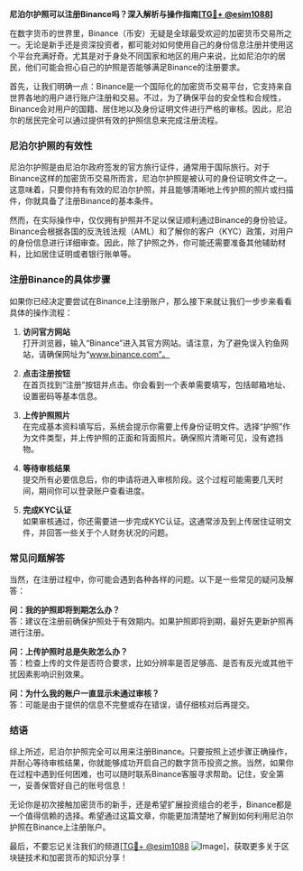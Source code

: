 **尼泊尔护照可以注册Binance吗？深入解析与操作指南[[TG💪+ @esim1088](https://t.me/s/esim1088)]**

在数字货币的世界里，Binance（币安）无疑是全球最受欢迎的加密货币交易所之一。无论是新手还是资深投资者，都可能对如何使用自己的身份信息注册并使用这个平台充满好奇。尤其是对于身处不同国家和地区的用户来说，比如尼泊尔的居民，他们可能会担心自己的护照是否能够满足Binance的注册要求。

首先，让我们明确一点：Binance是一个国际化的加密货币交易平台，它支持来自世界各地的用户进行账户注册和交易。不过，为了确保平台的安全性和合规性，Binance会对用户的国籍、居住地以及身份证明文件进行严格的审核。因此，尼泊尔的居民完全可以通过提供有效的护照信息来完成注册流程。

### 尼泊尔护照的有效性

尼泊尔护照是由尼泊尔政府签发的官方旅行证件，通常用于国际旅行。对于Binance这样的加密货币交易所而言，尼泊尔护照是被认可的身份证明文件之一。这意味着，只要你持有有效的尼泊尔护照，并且能够清晰地上传护照的照片或扫描件，你就具备了注册Binance的基本条件。

然而，在实际操作中，仅仅拥有护照并不足以保证顺利通过Binance的身份验证。Binance会根据各国的反洗钱法规（AML）和了解你的客户（KYC）政策，对用户的身份信息进行详细审查。因此，除了护照之外，你可能还需要准备其他辅助材料，比如居住证明或者银行账单等。

### 注册Binance的具体步骤

如果你已经决定要尝试在Binance上注册账户，那么接下来就让我们一步步来看看具体的操作流程：

1. **访问官方网站**  
   打开浏览器，输入“Binance”进入其官方网站。请注意，为了避免误入钓鱼网站，请确保网址为“www.binance.com”。

2. **点击注册按钮**  
   在首页找到“注册”按钮并点击。你会看到一个表单需要填写，包括邮箱地址、设置密码等基本信息。

3. **上传护照照片**  
   在完成基本资料填写后，系统会提示你需要上传身份证明文件。选择“护照”作为文件类型，并上传护照的正面和背面照片。确保照片清晰可见，没有遮挡物。

4. **等待审核结果**  
   提交所有必要信息后，你的申请将进入审核阶段。这个过程可能需要几天时间，期间你可以登录账户查看进度。

5. **完成KYC认证**  
   如果审核通过，你还需要进一步完成KYC认证。这通常涉及到上传居住证明文件，并回答一些关于个人财务状况的问题。

### 常见问题解答

当然，在注册过程中，你可能会遇到各种各样的问题。以下是一些常见的疑问及解答：

**问：我的护照即将到期怎么办？**  
答：建议在注册前确保护照处于有效期内。如果护照即将到期，最好先更新护照再进行注册。

**问：上传护照时总是失败怎么办？**  
答：检查上传的文件是否符合要求，比如分辨率是否足够高、是否有反光或其他干扰因素影响识别效果。

**问：为什么我的账户一直显示未通过审核？**  
答：可能是由于提供的信息不完整或存在错误，请仔细核对后再提交。

### 结语

综上所述，尼泊尔护照完全可以用来注册Binance。只要按照上述步骤正确操作，并耐心等待审核结果，你就能够成功开启自己的数字货币投资之旅。当然，如果你在过程中遇到任何困难，也可以随时联系Binance客服寻求帮助。记住，安全第一，妥善保管好自己的账号信息！

无论你是初次接触加密货币的新手，还是希望扩展投资组合的老手，Binance都是一个值得信赖的选择。希望通过这篇文章，你能更加清楚地了解到如何利用尼泊尔护照在Binance上注册账户。

最后，不要忘记关注我们的频道[[TG💪+ @esim1088](https://t.me/s/esim1088) ![Image](https://i.postimg.cc/4NQfJmqS/Snipaste-2025-05-13-00-14-12.png)]，获取更多关于区块链技术和加密货币的知识分享！